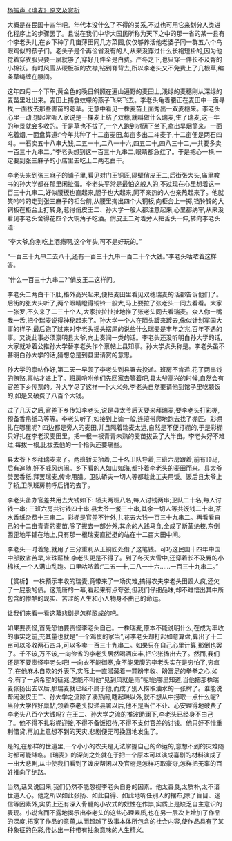[杨振声《瑞麦》原文及赏析](https://www.vrrw.net/wx/15062.html)

大概是在民国十四年吧。年代本没什么了不得的关系,不过也可用它来划分人类进化程序上的步骤罢了。且说在我们中华大国民所称为天下之中的那一省的某一县有个李老头儿,在乡下种了几亩薄田同几方菜园,仅仅够养活他老婆子同一群五六个乌眼鸡似的孩子们。老头子是个再俭省没有的人,从来没穿过什么长袍短褂的,因为他觉着穿衣服只要一层就够了,穿好几件全是白费。严冬之下,也只穿一件长不及臀的小棉袄。有时风雪从硬板板的衣襟,钻到脊背去,所以李老头又不免费上了几根草,编条草绳缠在腰间。

这年四月一个下午,黄金色的晚日斜照在遍山遍野的麦田上,浅绿的麦穗刚从深绿的麦苗里吐出来。麦田上捕食蚊蠓的燕子飞来飞去。李老头龟着腰正在麦田中一面寻找,一面拔去那些害苗的莠草。无意中看见一株麦苗上面秀出一双麦穗来。李老头心里一动,想起常听人家说是一棵麦上结了双穗,就叫做什么瑞麦,生了瑞麦,这一年的年景就会多收的。于是草也不拔了,一个人跑到树荫下坐下,拿出旱烟筒来。一面吃着烟,一面盘算道:“今年共种了十二亩麦田,每亩多出二斗麦子,十二亩便是两石四斗。一石卖五十八串大钱,二五一十,二八一十六,四五二十,四八三十二,一共要多卖一百三十九串二。”李老头想到这一百三十九串二,眼睛都急红了。于是把心一横,一定要到张三麻子的小店里去吃上二两老白干。

李老头来到张三麻子的铺子里,看见对门王铜匠,隔壁俏皮王二,后街张大头,庙里教书的孙大学都在那里闲扯蛋。李老头平常是最怕这般人的,不过现在心里想着这一百三十九串二,好似腰板也直起来,胆子也大起来,同不亲热的人也亲热起来了。他就笑吟吟的走到张三麻子的柜台前,从腰里掏出四个大铜板,向柜台上一掷,铛铃铃的大铜板在柜台上打转身,惹得俏皮王二、孙大学一般人都注意起来,心里都纳罕,从来没看见李老头舍得花四个大铜角子吃酒。俏皮王二对着旁人把舌头一伸,转向李老头道:

“李大爷,你别吃上酒瘾啊,这个年头,可不是好玩的。”

“一百三十九串二去八十,还有一百三十九串一百二十个大钱。”李老头咕哝着这样答。

“什么一百三十九串二?”俏皮王二这样问。

李老头二两白干下肚,格外高兴起来,便把麦田里看见双穗瑞麦的话都告诉他们了。后街的张大头听了,两个眼睛瞪得铜铃一般大,马上要拉了张老头一同去看看。大家一张罗,不久来了二三十个人,大家拉拉扯扯地推了张老头同去看瑞麦。众人你一嘴我一舌,把个瑞麦说得神秘起来了。孙大学一个人在陌头踱来踱去,像似计划军国大事的样子,最后跑了过来对李老头摇头摆尾的说些什么瑞麦是丰年之兆,百年不遇的事。又说此事必须禀明县太爷,向上奏闻一类的话。李老头还没听明白孙大学的话,大家就吵着公推孙大学替李老头作个禀帖上县知事。孙大学点头称是。李老头虽不甚明白孙大学的话,猜想总是到县里请赏的意思。

孙大学的禀帖作好,第二天一早领了李老头到县署去投递。班房不肯递,花了两串钱的贿赂,禀帖才递上了。班房吩咐他们先回家去等着吧,县太爷高兴的时候,自然会有官差下乡传票的。孙大学尽了这样一个大义务,李老头自然要请他到馆子里吃顿饭的,如是又破费了八百个大钱。

过了几天之后,官差下乡传知李老头,说是县太爷后天要来拜瑞麦,要李老头打彩棚,预备香帛纸马等等。李老头听了,如接到上谕一般,连滚带爬地跑去找了棚匠。彩棚扎在哪里呢? 四边都是旁人的麦田,并且隔着瑞麦太远,自然是不便打棚的,于是彩棚只好扎在李老汉麦田里。把一根一根青青未熟的麦苗拔丢了大半亩。李老头好不难过,每拔一根,比拔去他的一个指头还要痛些。

县太爷下乡拜瑞麦来了。两班轿夫抬着,二十名卫队导着,三班六房跟着,前有顶马,后有追随,好不威风热闹。乡下看的人如山如海,都扑着李老头的麦田而来。县太爷焚罢香纸,拜罢瑞麦,传命用膳。卫队轿夫一切人等都趁此工夫用饭。饭后县太爷上了轿,卫队班房前呼后拥的去了。

李老头备办官差共用去大钱如下: 轿夫两班八名,每人讨钱两串;卫队二十名,每人讨钱一串; 三班六房共讨钱四十串,县太爷一餐三十串,其余一切人等共饭钱二十串,茶水香纸杂费十三串二。彩棚是官差不计外,共花去大钱一百三十九串二。再看看自己的十二亩青青的麦苗,除了拔去一部分外,其余的人践马食,全成了断茎绝枝,东倒西歪地平铺在地上,只有那一根瑞麦直挺挺的站在十二亩大田中间。

李老头一时着急,就用了三分重利从王铜匠处借了这笔钱。可巧这民国十四年中国中部数省苦旱,米珠薪桂,李老头更是不得了。到了冬天大雪中,还穿着长不及臀的小棉袄,一个人满山乱跑。口里咕哝着:“二五一十,二八一十六……一百三十九串二。”



【赏析】 一株预示丰收的瑞麦,竟带来了一场灾难,搞得农夫李老头田毁人疯,还欠了一屁股的债。这荒唐的一幕,看起来有点夸张,但我们仔细品味,却不难悟出其中所包含的惨酷的现实、苦涩的人生和小人物身不由己的命运。

让我们来看一看这幕悲剧是怎样酿成的吧。

如果要责怪,首先恐怕要责怪李老头自己。一株瑞麦,原本不能说明什么,在成为丰收的事实之前,充其量也就是“一个鸡蛋的家当”,可李老头却打起如意算盘,算出了十二亩可以多收两石四斗,可以多卖一百三十九串二。如果只在自己心里计算,那倒也罢了。千不该,万不该,一向俭省的李老头居然喝酒庆丰,把它张扬出去了。然而,我们还是不要责怪李老头吧! 一向衣不能御寒,食不能果腹的李老头实在是穷怕了,穷疯了,在他麻木自欺的外表下,实际上一直潜藏着一颗盼丰收、盼富足的拳拳之心,如今,有了一点希望的征兆,怎能不叫他“见到风就是雨”呢!他哪里知道,当他把那株瑞麦张扬出去以后,那瑞麦就已经不属于他,而成了别人捞取油水的一张牌了。谁能说帮闲泼皮王二、孙大学之流除了凑热闹,瞎起哄以外,就不想从中捞取一点什么呢?当孙大学作好禀帖,领着李老头投递县署以后,他不是当仁不让、心安理得地破费了李老头八百个大钱吗? 在王二、孙大学之流的推波助澜下,李老头已经身不由己了。他不得不扎彩棚迎接,不得不备饭招待,不得不支付官差的讨钱。他只好不惜重利借贷,再加上意想不到的天灾,悲剧便无可挽回地发生了。

是的,在那样的世道里,一个小小的农夫是无法掌握自己的命运的,意想不到的灾难随时都可能降临。《瑞麦》的深刻之处就在于把一个原本可以演成喜剧的材料演成了一出大悲剧,从中使我们看到了泼皮帮闲以及官府是怎样巧取豪夺,怎样把无辜的百姓推向了绝路。

当然,话又说回来,我们仍然不能忽视李老头自身的因素。他太善良,太质朴,太不谙世道人心。他之所以如此张扬、如此自得、如此地听任别人的摆布,除了盲目、迷信等因素外,实质上还有深入骨髓的小农式的奴性在作祟,实质上是缺乏自主意识的表现。小说含而不露地揭示出李老头的这些心理素质,也在另一层次上增加了作品的深度,拓宽了作品的意蕴,从而超越了故事本体所包含的社会内容,使作品具有了某种象征的色彩,传达出一种带有抽象意味的人生精义。

